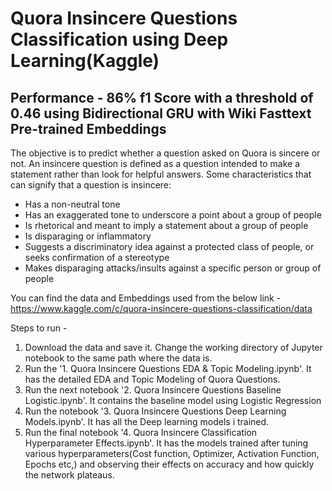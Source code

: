# Quora Insincere Questions Classification using Deep Learning(Kaggle)

## Performance - 86% f1 Score with a threshold of 0.46 using Bidirectional GRU with Wiki Fasttext Pre-trained Embeddings

The objective is to predict whether a question asked on Quora is sincere or not.
An insincere question is defined as a question intended to make a statement rather than look for helpful answers. Some characteristics that can signify that a question is insincere:

- Has a non-neutral tone
- Has an exaggerated tone to underscore a point about a group of people
- Is rhetorical and meant to imply a statement about a group of people
- Is disparaging or inflammatory
- Suggests a discriminatory idea against a protected class of people, or seeks confirmation of a stereotype
- Makes disparaging attacks/insults against a specific person or group of people



You can find the data and Embeddings used from the below link - 
https://www.kaggle.com/c/quora-insincere-questions-classification/data

Steps to run - 

1. Download the data and save it. Change the working directory of Jupyter notebook to the same path where the data is. 
2. Run the '1. Quora Insincere Questions EDA & Topic Modeling.ipynb'. It has the detailed EDA and Topic Modeling of Quora Questions. 
3. Run the next notebook '2. Quora Insincere Questions Baseline Logistic.ipynb'. It contains the baseline model using Logistic Regression
4. Run the notebook '3. Quora Insincere Questions Deep Learning Models.ipynb'. It has all the Deep learning models i trained. 
5. Run the final notebook '4. Quora Insincere Classification Hyperparameter Effects.ipynb'. It has the models trained after tuning various hyperparameters(Cost function, Optimizer, Activation Function, Epochs etc,) and observing their effects on accuracy and how quickly the network plateaus. 





